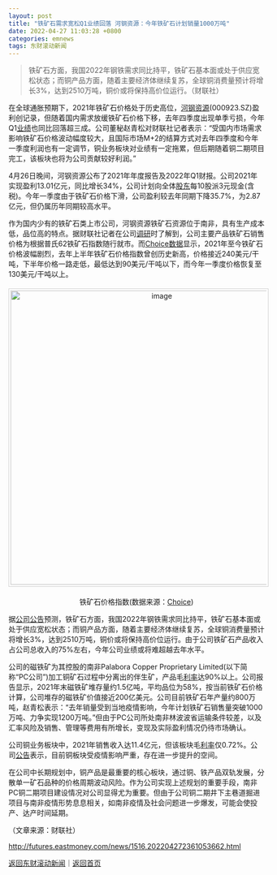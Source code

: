 ```yaml
---
layout: post
title: "铁矿石需求宽松Q1业绩回落 河钢资源：今年铁矿石计划销量1000万吨"
date: 2022-04-27 11:03:28 +0800
categories: emnews
tags: 东财滚动新闻
---
```

> 铁矿石方面，我国2022年钢铁需求同比持平，铁矿石基本面或处于供应宽松状态；而铜产品方面，随着主要经济体继续复苏，全球铜消费量预计将增长3%，达到2510万吨，铜价或将保持高价位运行。（财联社）

<p>在全球通胀预期下，2021年铁矿石价格处于历史高位，<span id="stock_0.000923"><a href="http://quote.eastmoney.com/unify/r/0.000923" class="keytip" data-code="0,000923">河钢资源</a></span><span id="quote_0.000923"></span>(000923.SZ)盈利创记录，但随着国内需求放缓铁矿石价格下移，去年四季度出现单季亏损，今年Q1<span id="Info.3321"><a href="http://data.eastmoney.com/bbsj/" class="infokey">业绩</a></span>也同比回落超三成。公司董秘赵青松对财联社记者表示：“受国内市场需求影响铁矿石价格波动幅度较大，且国际市场M+2的结算方式对去年四季度和今年一季度利润也有一定调节，铜业务板块对业绩有一定拖累，但后期随着铜二期项目完工，该板块也将为公司贡献较好利润。”</p><p>4月26日晚间，<span web="1" href="http://quote.eastmoney.com/unify/r/0.000923" class="em_stock_key_common" data-code="0,000923">河钢资源</span>公布了2021年年度报告及2022年Q1财报。公司2021年实现盈利13.01亿元，同比增长34%，公司计划向全体<span id="Info.3286"><a href="http://data.eastmoney.com/gdfx/" class="infokey">股东</a></span>每10股派3元现金(含税)。今年一季度由于铁矿石价格下滑，公司盈利较去年同期下降35.7%，为2.87亿元，但仍属历年同期较高水平。</p><p>作为国内少有的铁矿石类上市公司，<span web="1" href="http://quote.eastmoney.com/unify/r/0.000923" class="em_stock_key_common" data-code="0,000923">河钢资源</span>铁矿石资源位于南非，具有生产成本低，品位高的特点。据财联社记者在公司<span id="Info.3274"><a href="http://data.eastmoney.com/jgdy/" class="infokey">调研</a></span>时了解到，公司主要产品铁矿石销售价格为根据普氏62铁矿石指数随行就市。而<span id="Info.3251"><a href="http://choice.eastmoney.com/?adid=2804" class="infokey">Choice数据</a></span>显示，2021年至今铁矿石价格波幅剧烈，去年上半年铁矿石价格指数曾创历史新高，价格接近240美元/干吨，下半年价格一路走低，最低达到90美元/干吨以下，而今年一季度价格恢复至130美元/干吨以上。</p><center><img src="https://dfscdn.dfcfw.com/download/D24636893479298059141_w1509h759.jpg" alt="image" width="580" emheight="291" style="border:#d1d1d1 1px solid;padding:3px;margin:5px 0;" /></center><p style="text-align:center;">铁矿石价格指数(数据来源：<span id="Info.3253"><a href="http://choice.eastmoney.com/?adid=2804" class="infokey">Choice</a></span>)</p><p>据<span id="Info.330"><a href="http://data.eastmoney.com/notices/" class="infokey">公司公告</a></span>预测，铁矿石方面，我国2022年钢铁需求同比持平，铁矿石基本面或处于供应宽松状态；而铜产品方面，随着主要经济体继续复苏，全球铜消费量预计将增长3%，达到2510万吨，铜价或将保持高价位运行。由于公司铁矿石产品收入占公司总收入的75%左右，今年公司业绩或将难超越去年水平。</p><p>公司的磁铁矿为其控股的南非Palabora Copper Proprietary Limited(以下简称“PC公司”)加工铜矿石过程中分离出的伴生矿，产品毛<span id="Info.344"><a href="http://data.eastmoney.com/cjsj/yhll.html" class="infokey">利率</a></span>达90%以上。公司报告显示，2021年末磁铁矿堆存量约1.5亿吨，平均品位为58%，按当前铁矿石价格计算，公司堆存的磁铁矿价值接近200亿美元。公司目前铁矿石年产量约800万吨，赵青松表示：“去年销量受到当地疫情影响，今年计划铁矿石销售量突破1000万吨、力争实现1200万吨。”但由于PC公司所处南非林波波省运输条件较差，以及汇率风险及销售、管理等费用有所增长，变现及实际盈利情况仍待市场确认。</p><p>公司铜业务板块中，2021年销售收入达11.4亿元，但该板块毛<span id="Info.391"><a href="http://data.eastmoney.com/cjsj/yhll.html" class="infokey">利率</a></span>仅0.72%。公司<span id="Info.3332"><a href="http://data.eastmoney.com/notices/" class="infokey">公告</a></span>表示，目前铜板块受疫情影响严重，存在进一步提升的空间。</p><p>在公司中长期规划中，铜产品是最重要的核心板块，通过铜、铁产品双轨发展，分散单一矿石品种的价格周期波动风险。作为公司实现上述规划的重要手段，南非PC铜二期项目建设情况对公司显得尤为重要。但由于公司铜二期井下主巷道掘进项目与南非疫情形势息息相关，如南非疫情及社会问题进一步爆发，可能会使投产、达产时间延期。</p><p class="em_media">（文章来源：财联社）</p>

<http://futures.eastmoney.com/news/1516,202204272361053662.html>

[返回东财滚动新闻](//finews.withounder.com/emnews/)｜[返回首页](//finews.withounder.com/)